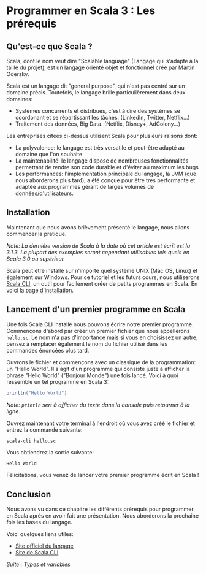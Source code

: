 # Programmer en Scala 3 : Les prérequis

## Qu'est-ce que Scala ?

Scala, dont le nom veut dire "Scalable language" (Langage qui s'adapte à la taille du projet), est un langage orienté objet et fonctionnel créé par Martin Odersky.

Scala est un langage dit "general purpose", qui n'est pas centré sur un domaine précis. Toutefois, le langage brille particulièrement dans deux domaines:
- Systèmes concurrents et distribués, c'est à dire des systèmes se coordonant et se répartissant les tâches. (LinkedIn, Twitter, Netflix...)
- Traitement des données, Big Data. (Netflix, Disney+, AdColony...)

Les entreprises citées ci-dessus utilisent Scala pour plusieurs raisons dont:
- La polyvalence: le langage est très versatile et peut-être adapté au domaine que l'on souhaite
- La maintenabilité: le langage dispose de nombreuses fonctionnalités permettant de rendre son code durable et d'éviter au maximum les bugs
- Les performances: l'implémentation principale du langage, la JVM (que nous aborderons plus tard), a été conçue pour être très performante et adaptée aux programmes gérant de larges volumes de données/d'utilisateurs.

## Installation

Maintenant que nous avons brièvement présenté le langage, nous allons commencer la pratique.

*Note: La dernière version de Scala à la date où cet article est écrit est la 3.1.3. La plupart des exemples seront cependant utilisables tels quels en Scala 3.0 ou supérieur.*

Scala peut être installé sur n'importe quel système UNIX (Mac OS, Linux) et également sur Windows. Pour ce tutoriel et les futurs cours, nous utiliserons [Scala CLI](https://scala-cli.virtuslab.org), un outil pour facilement créer de petits programmes en Scala. En voici la [page d'installation](https://scala-cli.virtuslab.org/install).

## Lancement d'un premier programme en Scala

Une fois Scala CLI installé nous pouvons écrire notre premier programme. Commençons d'abord par créer un premier fichier que nous appellerons `hello.sc`. Le nom n'a pas d'importance mais si vous en choisissez un autre, pensez à remplacer également le nom du fichier utilisé dans les commandes énoncées plus tard.

Ouvrons le fichier et commençons avec un classique de la programmation: un "Hello World". Il s'agit d'un programme qui consiste juste à afficher la phrase "Hello World" ("Bonjour Monde") une fois lancé. Voici à quoi ressemble un tel programme en Scala 3:
```scala
println("Hello World")
```

*Note: `println` sert à afficher du texte dans la console puis retourner à la ligne.*

Ouvrez maintenant votre terminal à l'endroit où vous avez créé le fichier et entrez la commande suivante:

```sh
scala-cli hello.sc
```

Vous obtiendrez la sortie suivante:
```
Hello World
```

Félicitations, vous venez de lancer votre premier programme écrit en Scala !


## Conclusion

Nous avons vu dans ce chapitre les différents prérequis pour programmer en Scala après en avoir fait une présentation. Nous aborderons la prochaine fois les bases du langage.

Voici quelques liens utiles:
- [Site officiel du langage](https://scala-lang.org/)
- [Site de Scala CLI](https://scala-cli.virtuslab.org/)

*Suite : [Types et variables](./programmer-en-scala-3-types-et-variables)*